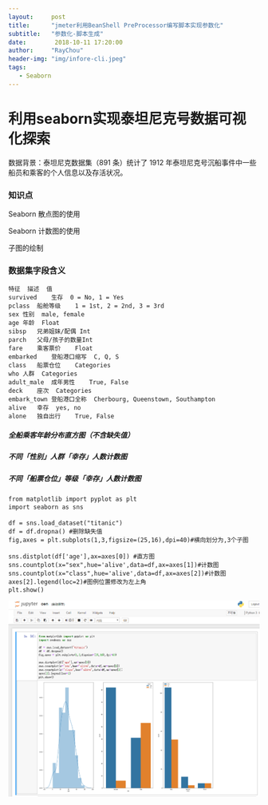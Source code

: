 ```yaml
---
layout:     post
title:      "jmeter利用BeanShell PreProcessor编写脚本实现参数化"
subtitle:   "参数化-脚本生成"
date:        2018-10-11 17:20:00
author:     "RayChou"
header-img: "img/infore-cli.jpeg"
tags:
   - Seaborn 
---
```

# 利用seaborn实现泰坦尼克号数据可视化探索
数据背景：泰坦尼克数据集（891 条）统计了 1912 年泰坦尼克号沉船事件中一些船员和乘客的个人信息以及存活状况。
### 知识点
Seaborn 散点图的使用

Seaborn 计数图的使用

子图的绘制
### 数据集字段含义
```
特征	描述	值
survived	生存	0 = No, 1 = Yes
pclass	船舱等级	1 = 1st, 2 = 2nd, 3 = 3rd
sex	性别	male, female
age	年龄	Float
sibsp	兄弟姐妹/配偶	Int
parch	父母/孩子的数量Int
fare	乘客票价	Float
embarked	登船港口缩写	C, Q, S
class	船票仓位	Categories
who	人群	Categories
adult_male	成年男性	True, False
deck	座次	Categories
embark_town	登船港口全称	Cherbourg, Queenstown, Southampton
alive	幸存	yes, no
alone	独自出行	True, False

```

##### 全船乘客年龄分布直方图（不含缺失值）
##### 不同「性别」人群「幸存」人数计数图
##### 不同「船票仓位」等级「幸存」人数计数图
```
from matplotlib import pyplot as plt
import seaborn as sns

df = sns.load_dataset("titanic")
df = df.dropna() #删除缺失值
fig,axes = plt.subplots(1,3,figsize=(25,16),dpi=40)#横向划分为,3个子图

sns.distplot(df['age'],ax=axes[0]) #直方图
sns.countplot(x="sex",hue='alive',data=df,ax=axes[1])#计数图
sns.countplot(x="class",hue='alive',data=df,ax=axes[2])#计数图
axes[2].legend(loc=2)#图例位置修改为左上角
plt.show()
```

![](/img/20190912/titanic.png)








